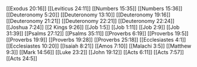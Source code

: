 [[Exodus 20:16]]
[[Leviticus 24:11]]
[[Numbers 15:35]]
[[Numbers 15:36]]
[[Deuteronomy 5:20]]
[[Deuteronomy 13:10]]
[[Deuteronomy 19:16]]
[[Deuteronomy 21:21]]
[[Deuteronomy 22:21]]
[[Deuteronomy 22:24]]
[[Joshua 7:24]]
[[2 Kings 9:26]]
[[Job 1:5]]
[[Job 1:11]]
[[Job 2:9]]
[[Job 31:39]]
[[Psalms 27:12]]
[[Psalms 35:11]]
[[Proverbs 6:19]]
[[Proverbs 19:5]]
[[Proverbs 19:9]]
[[Proverbs 19:28]]
[[Proverbs 25:18]]
[[Ecclesiastes 4:1]]
[[Ecclesiastes 10:20]]
[[Isaiah 8:21]]
[[Amos 7:10]]
[[Malachi 3:5]]
[[Matthew 9:3]]
[[Mark 14:56]]
[[Luke 23:2]]
[[John 19:12]]
[[Acts 6:11]]
[[Acts 7:57]]
[[Acts 24:5]]
